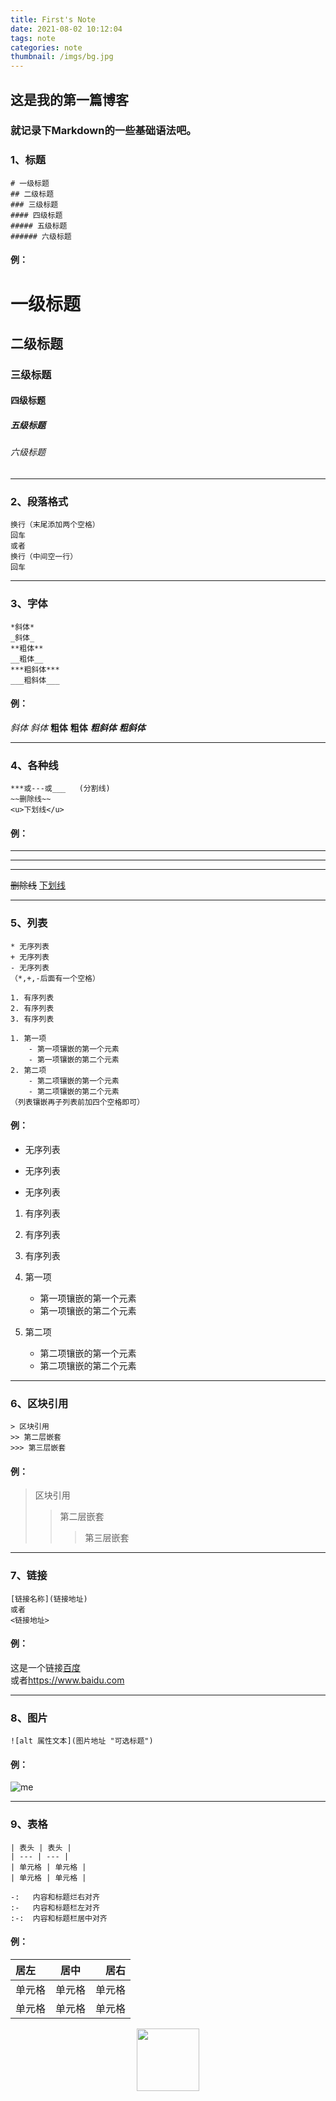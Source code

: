 ```yaml
---
title: First's Note
date: 2021-08-02 10:12:04
tags: note
categories: note
thumbnail: /imgs/bg.jpg
---
```


## 这是我的第一篇博客
### 就记录下Markdown的一些基础语法吧。

### 1、标题
```
# 一级标题
## 二级标题
### 三级标题
#### 四级标题
##### 五级标题
###### 六级标题
```
#### 例：
# 一级标题
## 二级标题
### 三级标题
#### 四级标题
##### 五级标题
###### 六级标题

***

### 2、段落格式
```
换行（末尾添加两个空格）
回车  
或者  
换行（中间空一行）
回车
```

***

### 3、字体
```
*斜体*
_斜体_
**粗体**
__粗体__
***粗斜体***
___粗斜体___
```
#### 例：
*斜体*
_斜体_
**粗体**
__粗体__
***粗斜体***
___粗斜体___

***

### 4、各种线
``` 
***或---或___   (分割线)
~~删除线~~
<u>下划线</u>
```
#### 例：
***
---
___
~~删除线~~
<u>下划线</u>

***

### 5、列表
```
* 无序列表
+ 无序列表
- 无序列表
（*,+,-后面有一个空格）

1. 有序列表
2. 有序列表
3. 有序列表

1. 第一项
    - 第一项镶嵌的第一个元素
	- 第一项镶嵌的第二个元素
2. 第二项
    - 第二项镶嵌的第一个元素
	- 第二项镶嵌的第二个元素
（列表镶嵌再子列表前加四个空格即可）
```
#### 例：
* 无序列表
+ 无序列表
- 无序列表

1. 有序列表
2. 有序列表
3. 有序列表

4. 第一项
    - 第一项镶嵌的第一个元素
	- 第一项镶嵌的第二个元素
5. 第二项
    - 第二项镶嵌的第一个元素
	- 第二项镶嵌的第二个元素 

***

### 6、区块引用
```
> 区块引用
>> 第二层嵌套
>>> 第三层嵌套
```
#### 例：
> 区块引用
>> 第二层嵌套
>>> 第三层嵌套

***

### 7、链接
```
[链接名称](链接地址)
或者
<链接地址>
```
#### 例：
这是一个链接[百度](https://www.baidu.com)  
或者<https://www.baidu.com>

***

### 8、图片
```
![alt 属性文本](图片地址 "可选标题")
```
#### 例：
![me](firstnote/imgs/me.jpg "me")

***

### 9、表格
```
| 表头 | 表头 |
| --- | --- |
| 单元格 | 单元格 |
| 单元格 | 单元格 |

-:   内容和标题烂右对齐
:-   内容和标题栏左对齐
:-:  内容和标题栏居中对齐
```
#### 例：
| 居左 | 居中 | 居右 |
| :--- | :--: | --: |
| 单元格 | 单元格 | 单元格 |
| 单元格 | 单元格 | 单元格 |
<center>
	<img src="firstnote/imgs/logo_GC.png" width="100" height="100">
</center>